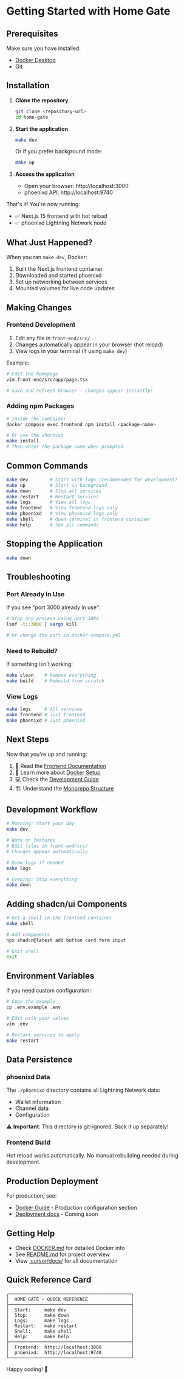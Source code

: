 # Getting Started with Home Gate

## Prerequisites

Make sure you have installed:
- [Docker Desktop](https://www.docker.com/products/docker-desktop/)
- Git

## Installation

1. **Clone the repository**
   ```bash
   git clone <repository-url>
   cd home-gate
   ```

2. **Start the application**
   ```bash
   make dev
   ```
   
   Or if you prefer background mode:
   ```bash
   make up
   ```

3. **Access the application**
   - Open your browser: http://localhost:3000
   - phoenixd API: http://localhost:9740

That's it! You're now running:
- ✅ Next.js 15 frontend with hot reload
- ✅ phoenixd Lightning Network node

## What Just Happened?

When you ran `make dev`, Docker:
1. Built the Next.js frontend container
2. Downloaded and started phoenixd
3. Set up networking between services
4. Mounted volumes for live code updates

## Making Changes

### Frontend Development

1. Edit any file in `front-end/src/`
2. Changes automatically appear in your browser (hot reload)
3. View logs in your terminal (if using `make dev`)

Example:
```bash
# Edit the homepage
vim front-end/src/app/page.tsx

# Save and refresh browser - changes appear instantly!
```

### Adding npm Packages

```bash
# Inside the container
docker compose exec frontend npm install <package-name>

# Or use the shortcut
make install
# Then enter the package name when prompted
```

## Common Commands

```bash
make dev        # Start with logs (recommended for development)
make up         # Start in background
make down       # Stop all services
make restart    # Restart services
make logs       # View all logs
make frontend   # View frontend logs only
make phoenixd   # View phoenixd logs only
make shell      # Open terminal in frontend container
make help       # See all commands
```

## Stopping the Application

```bash
make down
```

## Troubleshooting

### Port Already in Use

If you see "port 3000 already in use":

```bash
# Stop any process using port 3000
lsof -ti:3000 | xargs kill

# Or change the port in docker-compose.yml
```

### Need to Rebuild?

If something isn't working:

```bash
make clean    # Remove everything
make build    # Rebuild from scratch
```

### View Logs

```bash
make logs     # All services
make frontend # Just frontend
make phoenixd # Just phoenixd
```

## Next Steps

Now that you're up and running:

1. 📖 Read the [Frontend Documentation](./front-end/README.md)
2. 🐳 Learn more about [Docker Setup](./DOCKER.md)
3. 💻 Check the [Development Guide](./.cursor/docs/DEVELOPMENT.md)
4. 🏗️ Understand the [Monorepo Structure](./.cursor/docs/MONOREPO_STRUCTURE.md)

## Development Workflow

```bash
# Morning: Start your day
make dev

# Work on features
# Edit files in front-end/src/
# Changes appear automatically

# View logs if needed
make logs

# Evening: Stop everything
make down
```

## Adding shadcn/ui Components

```bash
# Get a shell in the frontend container
make shell

# Add components
npx shadcn@latest add button card form input

# Exit shell
exit
```

## Environment Variables

If you need custom configuration:

```bash
# Copy the example
cp .env.example .env

# Edit with your values
vim .env

# Restart services to apply
make restart
```

## Data Persistence

### phoenixd Data

The `./phoenixd` directory contains all Lightning Network data:
- Wallet information
- Channel data
- Configuration

⚠️ **Important**: This directory is git-ignored. Back it up separately!

### Frontend Build

Hot reload works automatically. No manual rebuilding needed during development.

## Production Deployment

For production, see:
- [Docker Guide](./DOCKER.md) - Production configuration section
- [Deployment docs](./.cursor/docs/) - Coming soon

## Getting Help

- Check [DOCKER.md](./DOCKER.md) for detailed Docker info
- See [README.md](./README.md) for project overview
- View [.cursor/docs/](./.cursor/docs/) for all documentation

## Quick Reference Card

```
┌─────────────────────────────────────────────┐
│  HOME GATE - QUICK REFERENCE                │
├─────────────────────────────────────────────┤
│  Start:     make dev                        │
│  Stop:      make down                       │
│  Logs:      make logs                       │
│  Restart:   make restart                    │
│  Shell:     make shell                      │
│  Help:      make help                       │
├─────────────────────────────────────────────┤
│  Frontend:  http://localhost:3000           │
│  phoenixd:  http://localhost:9740           │
└─────────────────────────────────────────────┘
```

Happy coding! 🚀


